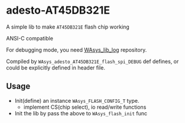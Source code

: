 # adesto-AT45DB321E
A simple lib to make `AT45DB321E` flash chip working

ANSI-C compatible

For debugging mode, you need [WAsys_lib_log](https://github.com/911992/WAsys_lib_log) repository.

Compiled by `WAsys_adesto_AT45DB321E_flash_spi_DEBUG` def defines, or could be explicitly defined in header file.

## Usage
* Init(define) an instance `WAsys_FLASH_CONFIG_T` type.
    * implement CS(chip select), io read/write functions
* Init the lib by pass the above to `WAsys_flash_init` func